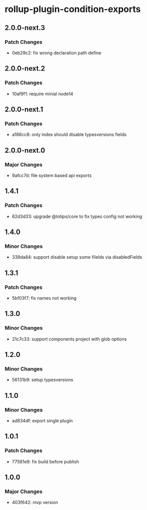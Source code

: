 # rollup-plugin-condition-exports

## 2.0.0-next.3

### Patch Changes

- 0eb29c2: fix wrong declaration path define

## 2.0.0-next.2

### Patch Changes

- 10af9f1: require minial node14

## 2.0.0-next.1

### Patch Changes

- a186cc8: only index should disable typesversions fields

## 2.0.0-next.0

### Major Changes

- 9afcc7d: file system based api exports

## 1.4.1

### Patch Changes

- 62d3d33: upgrade @lotips/core to fix types config not working

## 1.4.0

### Minor Changes

- 339da84: support disable setup some filelds via disabledFields

## 1.3.1

### Patch Changes

- 5bf03f7: fix names not working

## 1.3.0

### Minor Changes

- 21c7c33: support components project with glob options

## 1.2.0

### Minor Changes

- 56131b9: setup typesversions

## 1.1.0

### Minor Changes

- ad834df: export single plugin

## 1.0.1

### Patch Changes

- 77581e9: fix build before publish

## 1.0.0

### Major Changes

- 403f642: mvp version
